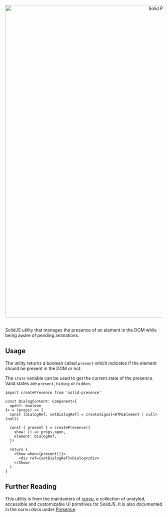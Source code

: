 <div align="center">
  <a href="https://corvu.dev/docs/utilities/presence">
    <img src="https://corvu.dev/readme/solid-presence.png" width=1000 alt="Solid Presence" />
  </a>
</div>
<br />

SolidJS utility that manages the presence of an element in the DOM while being aware of pending animations.

## Usage

The utility returns a boolean called `present` which indicates if the element should be present in the DOM or not.

The `state` variable can be used to get the current state of the presence. Valid states are `present`, `hiding` or `hidden`.

```tsx
import createPresence from 'solid-presence'
```

```tsx
const DialogContent: Component<{
  open?: boolean
}> = (props) => {
  const [dialogRef, setDialogRef] = createSignal<HTMLElement | null>(null)

  const { present } = createPresence({
    show: () => props.open,
    element: dialogRef,
  })

  return (
    <Show when={present()}>
      <div ref={setDialogRef}>Dialog</div>
    </Show>
  )
}
```

## Further Reading
This utility is from the maintainers of [corvu](https://corvu.dev), a collection of unstyled, accessible and customizable UI primitives for SolidJS. It is also documented in the corvu docs under [Presence](https://corvu.dev/docs/utilities/presence).
